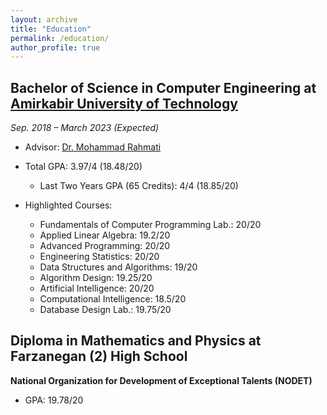 ```yaml
---
layout: archive
title: "Education"
permalink: /education/
author_profile: true
---
```


## Bachelor of Science in Computer Engineering at [Amirkabir University of Technology](https://aut.ac.ir/en)

*Sep. 2018 – March 2023 (Expected)*

- Advisor: [Dr. Mohammad Rahmati](https://aut.ac.ir/cv/2416/MOHAMMAD%20RAHMATI)

- Total GPA: 3.97/4 (18.48/20)
   * Last Two Years GPA (65 Credits): 4/4 (18.85/20) 

- Highlighted Courses:
   * Fundamentals of Computer Programming Lab.: 20/20
   * Applied Linear Algebra: 19.2/20
   * Advanced Programming: 20/20
   * Engineering Statistics: 20/20
   * Data Structures and Algorithms: 19/20
   * Algorithm Design: 19.25/20
   * Artificial Intelligence: 20/20
   * Computational Intelligence: 18.5/20
   * Database Design Lab.: 19.75/20

## Diploma in Mathematics and Physics at Farzanegan (2) High School
**National Organization for Development of Exceptional Talents (NODET)**

- GPA: 19.78/20